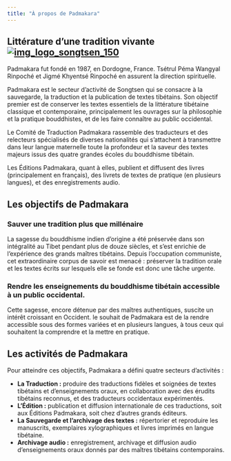 ```yaml
---
title: "À propos de Padmakara"
---
```


##  Littérature d’une tradition vivante [ ![img_logo_songtsen_150](/images/img_logo_songtsen_150.jpg) ](/images/img_logo_songtsen_150.jpg)

Padmakara fut fondé en 1987, en Dordogne, France. Tsétrul Péma Wangyal Rinpoché et Jigmé Khyentsé Rinpoché en assurent la direction spirituelle. 

Padmakara est le secteur d’activité de Songtsen qui se consacre à la sauvegarde, la traduction et la publication de textes tibétains. Son objectif premier est de conserver les textes essentiels de la littérature tibétaine classique et contemporaine, principalement les ouvrages sur la philosophie et la pratique bouddhistes, et de les faire connaître au public occidental. 

Le Comité de Traduction Padmakara rassemble des traducteurs et des relecteurs spécialisés de diverses nationalités qui s’attachent à transmettre dans leur langue maternelle toute la profondeur et la saveur des textes majeurs issus des quatre grandes écoles du bouddhisme tibétain. 

Les Éditions Padmakara, quant à elles, publient et diffusent des livres (principalement en français), des livrets de textes de pratique (en plusieurs langues), et des enregistrements audio. 

##  Les objectifs de Padmakara 

###  Sauver une tradition plus que millénaire 

La sagesse du bouddhisme indien d’origine a été préservée dans son intégralité au Tibet pendant plus de douze siècles, et s’est enrichie de l’expérience des grands maîtres tibétains. Depuis l’occupation communiste, cet extraordinaire corpus de savoir est menacé : préserver la tradition orale et les textes écrits sur lesquels elle se fonde est donc une tâche urgente. 

###  Rendre les enseignements du bouddhisme tibétain accessible à un public occidental. 

Cette sagesse, encore détenue par des maîtres authentiques, suscite un intérêt croissant en Occident. le souhait de Padmakara est de la rendre accessible sous des formes variées et en plusieurs langues, à tous ceux qui souhaitent la comprendre et la mettre en pratique. 

##  Les activités de Padmakara 

Pour atteindre ces objectifs, Padmakara a défini quatre secteurs d’activités : 

  * **La Traduction :** produire des traductions fidèles et soignées de textes tibétains et d’enseignements oraux, en collaboration avec des érudits tibétains reconnus, et des traducteurs occidentaux expérimentés. 
  * **L’Édition :** publication et diffusion internationale de ces traductions, soit aux Éditions Padmakara, soit chez d’autres grands éditeurs. 
  * **La Sauvegarde et l’archivage des textes :** répertorier et reproduire les manuscrits, exemplaires xylographiques et livres imprimés en langue tibétaine. 
  * **Archivage audio :** enregistrement, archivage et diffusion audio d’enseignements oraux donnés par des maîtres tibétains contemporains. 
